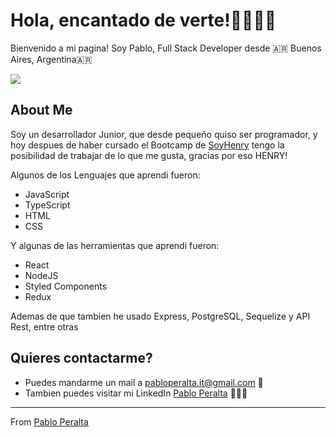 # Hola, encantado de verte!👋👨🏻‍💻

Bienvenido a mi pagina! Soy Pablo, Full Stack Developer desde 🇦🇷 Buenos Aires, Argentina🇦🇷

<img src='https://i.imgur.com/77ghjF2.png' />

## About Me

<p>Soy un desarrollador Junior, que desde pequeño quiso ser programador, y hoy despues de haber cursado el Bootcamp de <a href="soyhenry.com">SoyHenry</a> tengo la posibilidad de trabajar de lo que me gusta, gracias por eso HENRY!</p>

<p>Algunos de los Lenguajes que aprendi fueron:</p>
<ul>
  <li>JavaScript</li>
  <li>TypeScript</li>
  <li>HTML</li>
  <li>CSS</li>
</ul>

<p>Y algunas de las herramientas que aprendi fueron:</p>
<ul>
  <li>React</li>
  <li>NodeJS</li>
  <li>Styled Components</li>
  <li>Redux</li>
</ul>

<p>Ademas de que tambien he usado Express, PostgreSQL, Sequelize y API Rest, entre otras</p>


## Quieres contactarme?
- Puedes mandarme un mail a <a href="mailto:pabloperalta.it@gmail.com">pabloperalta.it@gmail.com</a> 📩
- Tambien puedes visitar mi LinkedIn <a href="https://www.linkedin.com/in/pablo-peralta-it/">Pablo Peralta</a> 🙋🏻‍♂️


---

From [Pablo Peralta](https://github.com/PaulPeralta)
